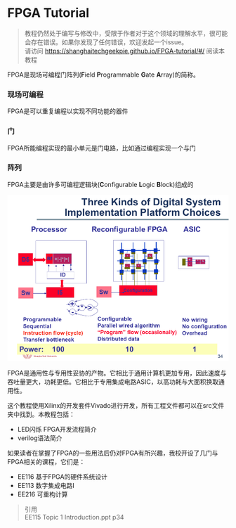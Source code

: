 # FPGA Tutorial
> 教程仍然处于编写与修改中，受限于作者对于这个领域的理解水平，很可能会存在错误。如果你发现了任何错误，欢迎发起一个issue。  
> 请访问 https://shanghaitechgeekpie.github.io/FPGA-tutorial/#/ 阅读本教程

FPGA是现场可编程门阵列(**F**ield **P**rogrammable **G**ate **A**rray)的简称。

### 现场可编程
FPGA是可以重复编程以实现不同功能的器件

### 门
FPGA所能编程实现的最小单元是门电路，比如通过编程实现一个与门

### 阵列
FPGA主要是由许多可编程逻辑块(**C**onfigurable **L**ogic **B**lock)组成的

![三种不同的数字系统](pic/three_kinds_of_digital_system.png)

FPGA是通用性与专用性妥协的产物。它相比于通用计算机更加专用，因此速度与吞吐量更大，功耗更低。它相比于专用集成电路ASIC，以高功耗与大面积换取通用性。

这个教程使用Xilinx的开发套件Vivado进行开发，所有工程文件都可以在src文件夹中找到。本教程包括：

- LED闪烁 FPGA开发流程简介
- verilog语法简介

如果读者在掌握了FPGA的一些用法后仍对FPGA有所兴趣，我校开设了几门与FPGA相关的课程，它们是：

- EE116 基于FPGA的硬件系统设计
- EE113 数字集成电路I
- EE216 可重构计算

> 引用  
> EE115 Topic 1 Introduction.ppt p34